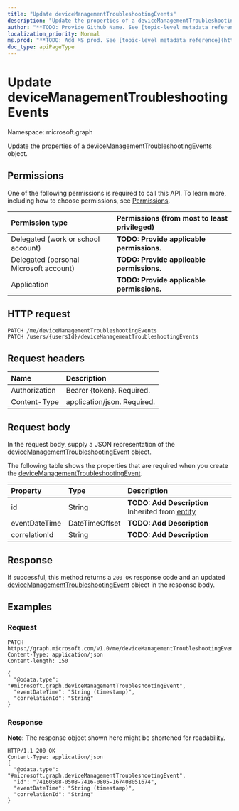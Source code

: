 ```yaml
---
title: "Update deviceManagementTroubleshootingEvents"
description: "Update the properties of a deviceManagementTroubleshootingEvents object."
author: "**TODO: Provide Github Name. See [topic-level metadata reference](https://msgo.azurewebsites.net/add/document/guidelines/metadata.html#topic-level-metadata)**"
localization_priority: Normal
ms.prod: "**TODO: Add MS prod. See [topic-level metadata reference](https://msgo.azurewebsites.net/add/document/guidelines/metadata.html#topic-level-metadata)**"
doc_type: apiPageType
---
```


# Update deviceManagementTroubleshootingEvents

Namespace: microsoft.graph

Update the properties of a deviceManagementTroubleshootingEvents object.

## Permissions
One of the following permissions is required to call this API. To learn more, including how to choose permissions, see [Permissions](/concepts/permissions-reference.md).

|Permission type|Permissions (from most to least privileged)|
|:---|:---|
|Delegated (work or school account)|**TODO: Provide applicable permissions.**|
|Delegated (personal Microsoft account)|**TODO: Provide applicable permissions.**|
|Application|**TODO: Provide applicable permissions.**|

## HTTP request

<!-- {
  "blockType": "ignored"
}
-->
``` http
PATCH /me/deviceManagementTroubleshootingEvents
PATCH /users/{usersId}/deviceManagementTroubleshootingEvents
```

## Request headers
|Name|Description|
|:---|:---|
|Authorization|Bearer {token}. Required.|
|Content-Type|application/json. Required.|

## Request body
In the request body, supply a JSON representation of the [deviceManagementTroubleshootingEvent](../resources/intune-devicemanagementtroubleshootingevent.md) object.

The following table shows the properties that are required when you create the [deviceManagementTroubleshootingEvent](../resources/intune-devicemanagementtroubleshootingevent.md).

|Property|Type|Description|
|:---|:---|:---|
|id|String|**TODO: Add Description** Inherited from [entity](../resources/entity.md)|
|eventDateTime|DateTimeOffset|**TODO: Add Description**|
|correlationId|String|**TODO: Add Description**|



## Response

If successful, this method returns a `200 OK` response code and an updated [deviceManagementTroubleshootingEvent](../resources/intune-devicemanagementtroubleshootingevent.md) object in the response body.

## Examples

### Request
<!-- {
  "blockType": "request",
  "name": "update_devicemanagementtroubleshootingevents"
}
-->
``` http
PATCH https://graph.microsoft.com/v1.0/me/deviceManagementTroubleshootingEvents
Content-Type: application/json
Content-length: 150

{
  "@odata.type": "#microsoft.graph.deviceManagementTroubleshootingEvent",
  "eventDateTime": "String (timestamp)",
  "correlationId": "String"
}
```


### Response
**Note:** The response object shown here might be shortened for readability.
<!-- {
  "blockType": "response",
  "truncated": true
}
-->
``` http
HTTP/1.1 200 OK
Content-Type: application/json
{
  "@odata.type": "#microsoft.graph.deviceManagementTroubleshootingEvent",
  "id": "74160508-0508-7416-0805-167408051674",
  "eventDateTime": "String (timestamp)",
  "correlationId": "String"
}
```

